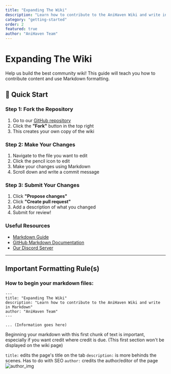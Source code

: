 ```yaml
---
title: "Expanding The Wiki"
description: "Learn how to contribute to the AniHaven Wiki and write in Markdown"
category: "getting-started"
order: 2
featured: true
author: "AniHaven Team"
---
```


# Expanding The Wiki

Help us build the best community wiki! This guide will teach you how to contribute content and use Markdown formatting.

## 🚀 Quick Start

### Step 1: Fork the Repository
1. Go to our [GitHub repository](https://github.com/vury-chris/anihaven-wiki)
2. Click the **"Fork"** button in the top right
3. This creates your own copy of the wiki

### Step 2: Make Your Changes
1. Navigate to the file you want to edit
2. Click the pencil icon to edit
3. Make your changes using Markdown
4. Scroll down and write a commit message

### Step 3: Submit Your Changes
1. Click **"Propose changes"**
2. Click **"Create pull request"**
3. Add a description of what you changed
4. Submit for review!

### Useful Resources
- [Markdown Guide](https://www.markdownguide.org/)
- [GitHub Markdown Documentation](https://docs.github.com/en/get-started/writing-on-github)
- [Our Discord Server](https://discord.anihaven.site)

---

## Important Formatting Rule(s)
### How to begin your markdown files:

```
---
title: "Expanding The Wiki"
description: "Learn how to contribute to the AniHaven Wiki and write in Markdown"
author: "AniHaven Team"
---

... (Information goes here)
```

Beginning your markdown with this first chunk of text is important, especially if you want credit where credit is due. (This first section won't be displayed on the wiki page)

``` title: ``` edits the page's title on the tab 
``` description: ``` is more behinds the scenes. Has to do with SEO
``` author: ``` credits the author/editor of the page 
![author_img](/uploads/expanding-wiki-author-demo.png)


